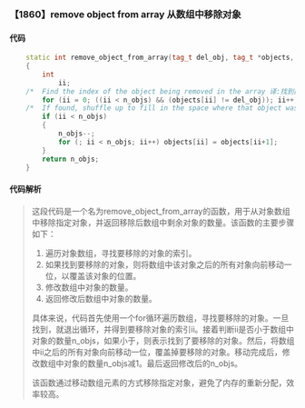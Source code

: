 ### 【1860】remove object from array 从数组中移除对象

#### 代码

```cpp
    static int remove_object_from_array(tag_t del_obj, tag_t *objects, int n_objs)  
    {  
        int  
            ii;  
    /*  Find the index of the object being removed in the array 译:找到数组中被移除对象的索引。 */  
        for (ii = 0; ((ii < n_objs) && (objects[ii] != del_obj)); ii++);  
    /*  If found, shuffle up to fill in the space where that object was 译:如果找到，将其他对象随机填充到该对象原本所在的位置。 */  
        if (ii < n_objs)  
        {  
            n_objs--;  
            for (; ii < n_objs; ii++) objects[ii] = objects[ii+1];  
        }  
        return n_objs;  
    }

```

#### 代码解析

> 这段代码是一个名为remove_object_from_array的函数，用于从对象数组中移除指定对象，并返回移除后数组中剩余对象的数量。该函数的主要步骤如下：
>
> 1. 遍历对象数组，寻找要移除的对象的索引。
> 2. 如果找到要移除的对象，则将数组中该对象之后的所有对象向前移动一位，以覆盖该对象的位置。
> 3. 修改数组中对象的数量。
> 4. 返回修改后数组中对象的数量。
>
> 具体来说，代码首先使用一个for循环遍历数组，寻找要移除的对象。一旦找到，就退出循环，并得到要移除对象的索引ii。接着判断ii是否小于数组中对象的数量n_objs，如果小于，则表示找到了要移除的对象。然后，将数组中ii之后的所有对象向前移动一位，覆盖掉要移除的对象。移动完成后，修改数组中对象的数量n_objs减1。最后返回修改后的n_objs。
>
> 该函数通过移动数组元素的方式移除指定对象，避免了内存的重新分配，效率较高。
>
